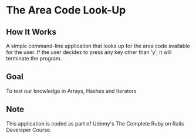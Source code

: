 # The Area Code Look-Up

## How It Works

A simple command-line application that looks up for the area code available for the user. If the user decides to press any key other than 'y', it will terminate the program.

## Goal

To test our knowledge in Arrays, Hashes and Iterators

## Note

This application is coded as part of Udemy's The Complete Ruby on Rails Developer Course. 
